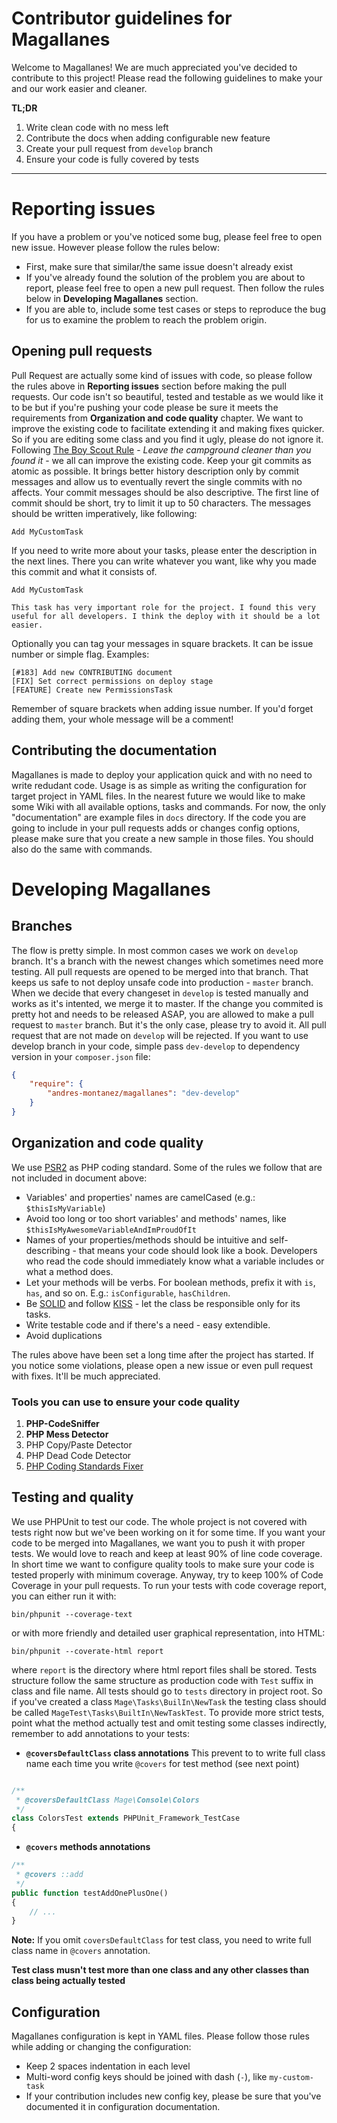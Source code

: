 Contributor guidelines for Magallanes
=====================================
Welcome to Magallanes! We are much appreciated you've decided to contribute to this project!
Please read the following guidelines to make your and our work easier and cleaner.

**TL;DR**

1. Write clean code with no mess left
2. Contribute the docs when adding configurable new feature
3. Create your pull request from `develop` branch
4. Ensure your code is fully covered by tests


----------

# Reporting issues
If you have a problem or you've noticed some bug, please feel free to open new issue. However please follow the rules below:
* First, make sure that similar/the same issue doesn't already exist
* If you've already found the solution of the problem you are about to report, please feel free to open a new pull request. Then follow the rules below in **Developing Magallanes** section.
* If you are able to, include some test cases or steps to reproduce the bug for us to examine the problem to reach the problem origin.

## Opening pull requests
Pull Request are actually some kind of issues with code, so please follow the rules above in **Reporting issues** section before making the pull requests.
Our code isn't so beautiful, tested and testable as we would like it to be but if you're pushing your code please be sure it meets the requirements from **Organization and code quality** chapter. We want to improve the existing code to facilitate extending it and making fixes quicker. So if you are editing some class and you find it ugly, please do not ignore it. Following [The Boy Scout Rule](http://www.informit.com/articles/article.aspx?p=1235624&seqNum=6) - *Leave the campground cleaner than you found it* - we all can improve the existing code.
Keep your git commits as atomic as possible. It brings better history description only by commit messages and allow us to eventually revert the single commits with no affects. Your commit messages should be also descriptive. The first line of commit should be short, try to limit it up to 50 characters. The messages should be written imperatively, like following:
```
Add MyCustomTask
```
If you need to write more about your tasks, please enter the description in the next lines. There you can write whatever you want, like why you made this commit and what it consists of.
```
Add MyCustomTask

This task has very important role for the project. I found this very useful for all developers. I think the deploy with it should be a lot easier.
```

Optionally you can tag your messages in square brackets. It can be issue number or simple flag. Examples:
```
[#183] Add new CONTRIBUTING document
[FIX] Set correct permissions on deploy stage
[FEATURE] Create new PermissionsTask
```
Remember of square brackets when adding issue number. If you'd forget adding them, your whole message will be a comment!

## Contributing the documentation
Magallanes is made to deploy your application quick and with no need to write redudant code. Usage is as simple as writing the configuration for target project in YAML files. In the nearest future we would like to make some Wiki with all available options, tasks and commands. For now, the only "documentation" are example files in `docs` directory. If the code you are going to include in your pull requests adds or changes config options, please make sure that you create a new sample in those files. You should also do the same with commands.

# Developing Magallanes
## Branches
The flow is pretty simple.
In most common cases we work on `develop` branch. It's a branch with the newest changes which sometimes need more testing. All pull requests are opened to be merged into that branch. That keeps us safe to not deploy unsafe code into production - `master` branch. When we decide that every changeset in `develop` is tested manually and works as it's intented, we merge it to master.
If the change you commited is pretty hot and needs to be released ASAP, you are allowed to make a pull request to `master` branch. But it's the only case, please try to avoid it. All pull request that are not made on `develop` will be rejected.
If you want to use develop branch in your code, simple pass `dev-develop` to dependency version in your `composer.json` file:
```json
{
	"require": {
		"andres-montanez/magallanes": "dev-develop"
	}
}
```
## Organization and code quality
We use [PSR2](http://www.php-fig.org/psr/psr-2/) as PHP coding standard.
Some of the rules we follow that are not included in document above:

* Variables' and properties' names are camelCased (e.g.: `$thisIsMyVariable`)
* Avoid too long or too short variables' and methods' names, like `$thisIsMyAwesomeVariableAndImProudOfIt`
* Names of your properties/methods should be intuitive and self-describing - that means your code should look like a book. Developers who read the code should immediately know what a variable includes or what a method does.
* Let your methods will be verbs. For boolean methods, prefix it with `is`, `has`, and so on. E.g.: `isConfigurable`, `hasChildren`.
* Be [SOLID](http://en.wikipedia.org/wiki/SOLID_%28object-oriented_design%29) and follow [KISS](http://en.wikipedia.org/wiki/KISS_principle) - let the class be responsible only for its tasks.
* Write testable code and if there's a need - easy extendible.
* Avoid duplications

The rules above have been set a long time after the project has started. If you notice some violations, please open a new issue or even pull request with fixes. It'll be much appreciated.

### Tools you can use to ensure your code quality

1. **PHP-CodeSniffer**
2. **PHP Mess Detector**
3. PHP Copy/Paste Detector
4. PHP Dead Code Detector
5. [PHP Coding Standards Fixer](http://cs.sensiolabs.org)

## Testing and quality
We use PHPUnit to test our code. The whole project is not covered with tests right now but we've been working on it for some time. If you want your code to be merged into Magallanes, we want you to push it with proper tests. We would love to reach and keep at least 90% of line code coverage. In short time we want to configure quality tools to make sure your code is tested properly with minimum coverage. Anyway, try to keep 100% of Code Coverage in your pull requests. To run your tests with code coverage report, you can either run it with:
```
bin/phpunit --coverage-text
```
or with more friendly and detailed user graphical representation, into HTML:
```
bin/phpunit --coverate-html report
```
where `report` is the directory where html report files shall be stored.
Tests structure follow the same structure as production code with `Test` suffix in class and file name. All tests should go to `tests` directory in project root.  So if you've created a class `Mage\Tasks\BuilIn\NewTask` the testing class should be called `MageTest\Tasks\BuiltIn\NewTaskTest`. 
To provide more strict tests, point what the method actually test and omit testing some classes indirectly, remember to add annotations to your tests:

* **`@coversDefaultClass` class annotations**
This prevent to to write full class name each time you write `@covers` for test method (see next point)
```php

/**
 * @coversDefaultClass Mage\Console\Colors
 */
class ColorsTest extends PHPUnit_Framework_TestCase
{
```
* **`@covers` methods annotations**
```php
/**
 * @covers ::add
 */
public function testAddOnePlusOne()
{
	// ...
}
```
**Note:** If you omit `coversDefaultClass` for test class, you need to write full class name in `@covers` annotation.

**Test class musn't test more than one class and any other classes than class being actually tested**

## Configuration
Magallanes configuration is kept in YAML files. Please follow those rules while adding or changing the configuration:
* Keep 2 spaces indentation in each level
* Multi-word config keys should be joined with dash (`-`), like `my-custom-task`
* If your contribution includes new config key, please be sure that you've documented it in configuration documentation.
